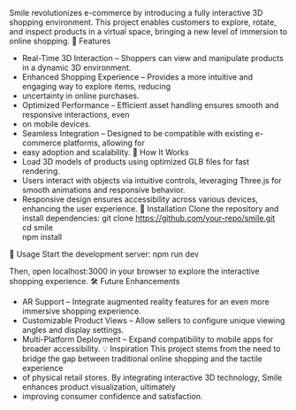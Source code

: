 
Smile revolutionizes e-commerce by introducing a fully interactive 3D shopping environment. 
This project enables customers to explore, rotate, and inspect products in a virtual space, 
bringing a new level of immersion to online shopping.
🌟 Features
- Real-Time 3D Interaction – Shoppers can view and manipulate products in a dynamic 3D environment.
- Enhanced Shopping Experience – Provides a more intuitive and engaging way to explore items, reducing
- uncertainty in online purchases.
- Optimized Performance – Efficient asset handling ensures smooth and responsive interactions, even 
- on mobile devices.
- Seamless Integration – Designed to be compatible with existing e-commerce platforms, allowing for 
- easy adoption and scalability.
🚀 How It Works
- Load 3D models of products using optimized GLB files for fast rendering.
- Users interact with objects via intuitive controls, leveraging Three.js for smooth animations and responsive behavior.
- Responsive design ensures accessibility across various devices, enhancing the user experience.
📌 Installation
Clone the repository and install dependencies:
git clone https://github.com/your-repo/smile.git  
cd smile  
npm install  


📖 Usage
Start the development server:
npm run dev  


Then, open localhost:3000 in your browser to explore the interactive shopping experience.
🛠 Future Enhancements
- AR Support – Integrate augmented reality features for an even more immersive shopping experience.
- Customizable Product Views – Allow sellers to configure unique viewing angles and display settings.
- Multi-Platform Deployment – Expand compatibility to mobile apps for broader accessibility.
💡 Inspiration
This project stems from the need to bridge the gap between traditional online shopping and the tactile experience
- of physical retail stores. By integrating interactive 3D technology, Smile enhances product visualization, ultimately
- improving consumer confidence and satisfaction.


